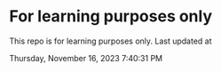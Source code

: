 # For learning purposes only
This repo is for learning purposes only.
Last updated at

Thursday, November 16, 2023 7:40:31 PM

